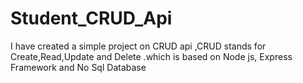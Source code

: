 # Student_CRUD_Api
I have created a simple project on CRUD api ,CRUD stands for Create,Read,Update and Delete .which is based on Node js, Express Framework and No Sql Database
